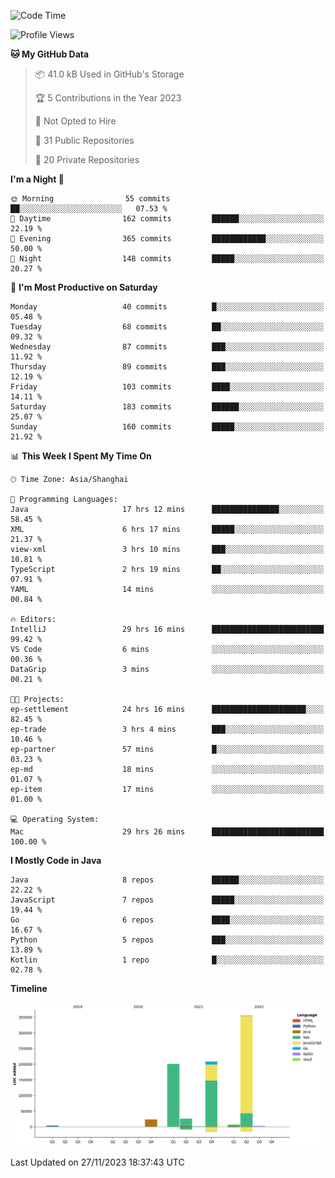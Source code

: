 <!--START_SECTION:waka-->
![Code Time](http://img.shields.io/badge/Code%20Time-2%2C156%20hrs%2015%20mins-blue)

![Profile Views](http://img.shields.io/badge/Profile%20Views-0-blue)

**🐱 My GitHub Data** 

> 📦 41.0 kB Used in GitHub's Storage 
 > 
> 🏆 5 Contributions in the Year 2023
 > 
> 🚫 Not Opted to Hire
 > 
> 📜 31 Public Repositories 
 > 
> 🔑 20 Private Repositories 
 > 
**I'm a Night 🦉** 

```text
🌞 Morning                55 commits          ██░░░░░░░░░░░░░░░░░░░░░░░   07.53 % 
🌆 Daytime                162 commits         ██████░░░░░░░░░░░░░░░░░░░   22.19 % 
🌃 Evening                365 commits         ████████████░░░░░░░░░░░░░   50.00 % 
🌙 Night                  148 commits         █████░░░░░░░░░░░░░░░░░░░░   20.27 % 
```
📅 **I'm Most Productive on Saturday** 

```text
Monday                   40 commits          █░░░░░░░░░░░░░░░░░░░░░░░░   05.48 % 
Tuesday                  68 commits          ██░░░░░░░░░░░░░░░░░░░░░░░   09.32 % 
Wednesday                87 commits          ███░░░░░░░░░░░░░░░░░░░░░░   11.92 % 
Thursday                 89 commits          ███░░░░░░░░░░░░░░░░░░░░░░   12.19 % 
Friday                   103 commits         ████░░░░░░░░░░░░░░░░░░░░░   14.11 % 
Saturday                 183 commits         ██████░░░░░░░░░░░░░░░░░░░   25.07 % 
Sunday                   160 commits         █████░░░░░░░░░░░░░░░░░░░░   21.92 % 
```


📊 **This Week I Spent My Time On** 

```text
🕑︎ Time Zone: Asia/Shanghai

💬 Programming Languages: 
Java                     17 hrs 12 mins      ███████████████░░░░░░░░░░   58.45 % 
XML                      6 hrs 17 mins       █████░░░░░░░░░░░░░░░░░░░░   21.37 % 
view-xml                 3 hrs 10 mins       ███░░░░░░░░░░░░░░░░░░░░░░   10.81 % 
TypeScript               2 hrs 19 mins       ██░░░░░░░░░░░░░░░░░░░░░░░   07.91 % 
YAML                     14 mins             ░░░░░░░░░░░░░░░░░░░░░░░░░   00.84 % 

🔥 Editors: 
IntelliJ                 29 hrs 16 mins      █████████████████████████   99.42 % 
VS Code                  6 mins              ░░░░░░░░░░░░░░░░░░░░░░░░░   00.36 % 
DataGrip                 3 mins              ░░░░░░░░░░░░░░░░░░░░░░░░░   00.21 % 

🐱‍💻 Projects: 
ep-settlement            24 hrs 16 mins      █████████████████████░░░░   82.45 % 
ep-trade                 3 hrs 4 mins        ███░░░░░░░░░░░░░░░░░░░░░░   10.46 % 
ep-partner               57 mins             █░░░░░░░░░░░░░░░░░░░░░░░░   03.23 % 
ep-md                    18 mins             ░░░░░░░░░░░░░░░░░░░░░░░░░   01.07 % 
ep-item                  17 mins             ░░░░░░░░░░░░░░░░░░░░░░░░░   01.00 % 

💻 Operating System: 
Mac                      29 hrs 26 mins      █████████████████████████   100.00 % 
```

**I Mostly Code in Java** 

```text
Java                     8 repos             ██████░░░░░░░░░░░░░░░░░░░   22.22 % 
JavaScript               7 repos             █████░░░░░░░░░░░░░░░░░░░░   19.44 % 
Go                       6 repos             ████░░░░░░░░░░░░░░░░░░░░░   16.67 % 
Python                   5 repos             ███░░░░░░░░░░░░░░░░░░░░░░   13.89 % 
Kotlin                   1 repo              █░░░░░░░░░░░░░░░░░░░░░░░░   02.78 % 
```



**Timeline**

![Lines of Code chart](https://raw.githubusercontent.com/youtiaoguagua/youtiaoguagua/master/assets/bar_graph.png)


 Last Updated on 27/11/2023 18:37:43 UTC
<!--END_SECTION:waka-->